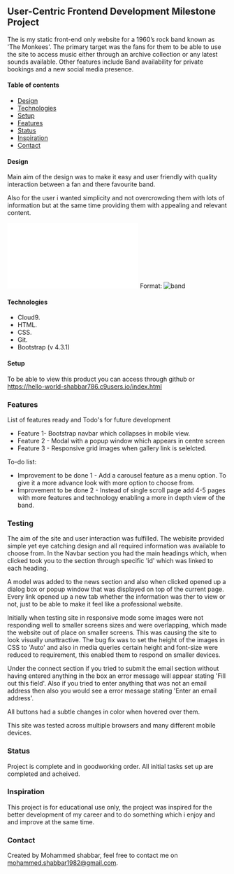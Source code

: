 User-Centric Frontend Development Milestone Project  
------------------------

The is my static front-end only website for a 1960’s rock band known as 'The Monkees'. The primary target was the fans for them 
to be able to use the site to access music either through an archive collection or any latest sounds available. Other features include Band availability
for private bookings and a new social media presence.

#### Table of contents
* [Design](#design)
* [Technologies](#technologies)
* [Setup](#setup)
* [Features](#features)
* [Status](#status)
* [Inspiration](#inspiration)
* [Contact](#contact)

#### Design
Main aim of the design was to make it easy and user friendly with quality interaction between a fan and there favourite band. 

Also for the user i wanted simplicity and not overcrowding them with lots of information but at the same time providing them with appealing and relevant content.

![GitHub Webpage](/index.html)
Format: ![band](url)

#### Technologies

-  Cloud9.
-  HTML.
-  CSS.
-  Git.
-  Bootstrap (v 4.3.1)

#### Setup

To be able to view this product you can access through github or https://hello-world-shabbar786.c9users.io/index.html

### Features

List of features ready and Todo's for future development

- Feature 1- Bootstrap navbar which collapses in mobile view.
- Feature 2 - Modal with a popup window which appears in centre screen
- Feature 3 - Responsive grid images when gallery link is selelcted.

To-do list:

- Improvement to be done 1 - Add a carousel feature as a menu option. To give it a more advance look with more option to choose from.
- Improvement to be done 2 - Instead of single scroll page add 4-5 pages with more features and technology enabling a more in depth view of the band.

### Testing
The aim of the site and user interaction was fulfilled. The webisite provided simple yet eye catching design and all required information was available to choose from.
In the Navbar section you had the main headings which, when clicked took you to the section through specific 'id' which was linked to each heading. 

A model was added to the news section and also when clicked opened up a dialog box or popup window that was displayed on top of the current page. Every link opened up a new tab whether the information was ther to view or not, 
just to be able to make it feel like a professional website.

Initially when testing site in responsive mode some images were not responding well to smaller screens sizes and were overlapping, which made the website out of place on smaller screens. This was causing the site to look visually
unattractive. The bug fix was to set the height of the images in CSS to 'Auto' and also in media queries certain height and font-size were reduced to requirement, this enabled them to respond on smaller devices.

Under the connect section if you tried to submit the email section without having entered anything in the box an error message will appear stating 'Fill out this field'. Also if you tried to enter
anything that was not an email address then also you would see a error message stating 'Enter an email address'.

All buttons had a subtle changes in color when hovered over them.

This site was tested across multiple browsers and many different mobile devices.

### Status

Project is complete and in goodworking order. All initial tasks set up are completed and acheived.

### Inspiration

This project is for educational use only, the project was inspired for the better development of my career and to do something which i enjoy and and improve at the same time.

### Contact

Created by Mohammed shabbar, feel free to contact me on mohammed.shabbar1982@gmail.com.
